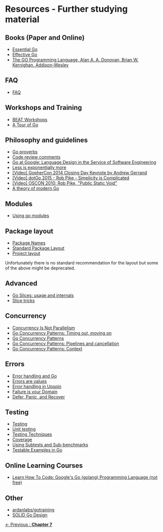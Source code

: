 # Resources - Further studying material

## Books (Paper and Online)

- [Essential Go](https://www.programming-books.io/essential/go/)
- [Effective Go](https://golang.org/doc/effective_go.html)
- [The GO Programming Language, Alan A. A. Donovan, Brian W. Kernighan, Addison-Wesley](https://www.gopl.io/)

## FAQ

- [FAQ](https://golang.org/doc/faq)

## Workshops and Training

- [BEAT Workshops](https://github.com/taxibeat/go-workshop)
- [A Tour of Go](https://tour.golang.org)

## Philosophy and guidelines

- [Go proverbs](https://go-proverbs.github.io/)
- [Code review comments](https://github.com/golang/go/wiki/CodeReviewComments)
- [Go at Google: Language Design in the Service of Software Engineering](https://talks.golang.org/2012/splash.article)
- [Less is exponentially more](https://commandcenter.blogspot.com/2012/06/less-is-exponentially-more.html)
- [[Video] GopherCon 2014 Closing Day Keynote by Andrew Gerrand](https://www.youtube.com/watch?v=dKGmK_Z1Zl0&feature=youtu.be)
- [[Video] dotGo 2015 - Rob Pike - Simplicity is Complicated](https://www.youtube.com/watch?v=rFejpH_tAHM)
- [[Video] OSCON 2010: Rob Pike, "Public Static Void"](https://www.youtube.com/watch?v=5kj5ApnhPAE)
- [A theory of modern Go](https://peter.bourgon.org/blog/2017/06/09/theory-of-modern-go.html)

## Modules

- [Using go modules](https://blog.golang.org/using-go-modules)

## Package layout

- [Package Names](https://blog.golang.org/package-names)
- [Standard Package Layout](https://medium.com/@benbjohnson/standard-package-layout-7cdbc8391fc1)
- [Project layout](https://github.com/golang-standards/project-layout)

Unfortunately there is no standard recommendation for the layout but some of the above might be deprecated.

## Advanced

- [Go Slices: usage and internals](https://blog.golang.org/go-slices-usage-and-internals)
- [Slice tricks](https://github.com/golang/go/wiki/SliceTricks)

## Concurrency

- [Concurrency Is Not Parallelism](https://blog.golang.org/concurrency-is-not-parallelism)
- [Go Concurrency Patterns: Timing out, moving on](https://blog.golang.org/go-concurrency-patterns-timing-out-and)
- [Go Concurrency Patterns](https://www.youtube.com/watch?v=f6kdp27TYZs)
- [Go Concurrency Patterns: Pipelines and cancellation](https://blog.golang.org/pipelines)
- [Go Concurrency Patterns: Context](https://blog.golang.org/context)

## Errors

- [Error handling and Go](https://blog.golang.org/error-handling-and-go)
- [Errors are values](https://blog.golang.org/errors-are-values)
- [Error handling in Upspin](https://commandcenter.blogspot.com/2017/12/error-handling-in-upspin.html)
- [Failure is your Domain](https://middlemost.com/failure-is-your-domain/)
- [Defer, Panic, and Recover](https://blog.golang.org/defer-panic-and-recover)

## Testing

- [Testing](https://golang.org/pkg/testing/)
- [Unit testing](https://bit.ly/1U6hWYf)
- [Testing Techniques](https://talks.golang.org/2014/testing.slide#1)
- [Coverage](https://blog.golang.org/cover)
- [Using Subtests and Sub-benchmarks](https://blog.golang.org/subtests)
- [Testable Examples in Go](https://blog.golang.org/examples)

## Online Learning Courses

- [Learn How To Code: Google's Go (golang) Programming Language (not free)](https://www.udemy.com/course/learn-how-to-code/)

## Other

- [ardanlabs/gotraining](https://github.com/ardanlabs/gotraining/blob/master/reading/README.md)
- [SOLID Go Design](https://www.youtube.com/watch?v=zzAdEt3xZ1M)

[<- Previous&nbsp;: **Chapter 7**](../chapter7/README.md)
